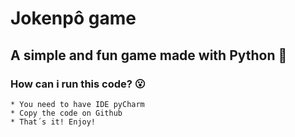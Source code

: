 # Jokenpô game
## A simple and fun game made with Python :snake:

### How can i run this code? :open_mouth:
```
* You need to have IDE pyCharm
* Copy the code on Github
* That´s it! Enjoy!
```
